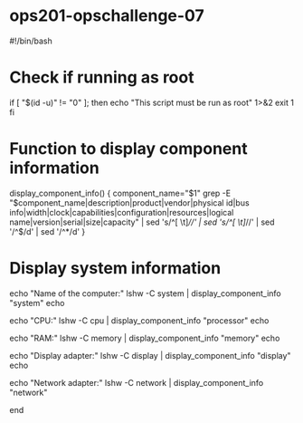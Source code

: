 # ops201-opschallenge-07


#!/bin/bash

# Check if running as root
if [ "$(id -u)" != "0" ]; then
    echo "This script must be run as root" 1>&2
    exit 1
fi

# Function to display component information
display_component_info() {
    component_name="$1"
    grep -E "$component_name|description|product|vendor|physical id|bus info|width|clock|capabilities|configuration|resources|logical name|version|serial|size|capacity" | sed 's/^[ \t]*//' | sed 's/^[ \t]*//' | sed '/^$/d' | sed '/^\*/d'
}

# Display system information
echo "Name of the computer:"
lshw -C system | display_component_info "system"
echo

echo "CPU:"
lshw -C cpu | display_component_info "processor"
echo

echo "RAM:"
lshw -C memory | display_component_info "memory"
echo

echo "Display adapter:"
lshw -C display | display_component_info "display"
echo

echo "Network adapter:"
lshw -C network | display_component_info "network"

end
